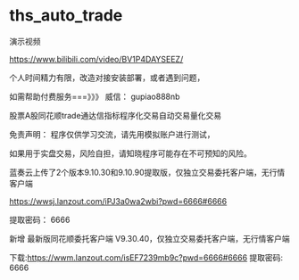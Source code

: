 # ths_auto_trade


演示视频  

https://www.bilibili.com/video/BV1P4DAYSEEZ/




个人时间精力有限，改造对接安装部署，或者遇到问题，

如需帮助付费服务===》》》 威信： gupiao888nb 



股票A股同花顺trade通达信指标程序化交易自动交易量化交易 

免责声明： 程序仅供学习交流，请先用模拟账户进行测试，

如果用于实盘交易，风险自担，请知晓程序可能存在不可预知的风险。

 




蓝奏云上传了2个版本9.10.30和9.10.90提取版，仅独立交易委托客户端，无行情客户端


https://wwsj.lanzout.com/iPJ3a0wa2wbi?pwd=6666#6666    

提取密码： 6666 

新增 最新版同花顺委托客户端 V9.30.40，仅独立交易委托客户端，无行情客户端

下载:https://wwm.lanzout.com/isEF7239mb9c?pwd=6666#6666 
提取密码: 6666


